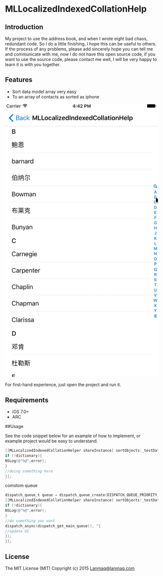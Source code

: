 # MLLocalizedIndexedCollationHelp

## Introduction

My project to use the address book, and when I wrote eight bad chaos, redundant code. So I do a little finishing, I hope this can be useful to others. If the process of any problems, please add sincerely hope you can tell me and communicate with me, now I do not have this open source code, if you want to use the source code, please contact me well, I will be very happy to learn it is with you together.

## Features

-  Sort data model array very easy
-  To an array of contacts as sorted as iphone

![sample](https://raw.githubusercontent.com/Lanmaq/MLLocalizedIndexedCollationHelp/master/Demo.gif)

For first-hand experience, just open the project and run it.

## Requirements

- iOS 7.0+
- ARC

##Usage

See the code snippet below for an example of how to implement, or example project would be easy to understand.

```objective-c
[[MLLocalizedIndexedCollationHelper shareInstance] sortObjects:_testDataArray selector:@selector(description) result:^(NSDictionary *dictionary,NSError *error) {
if (!dictionary){
NSLog(@"%@",error);
}
//doing something here
}];

```

comstom queue

```objective-c
dispatch_queue_t queue = dispatch_queue_create(DISPATCH_QUEUE_PRIORITY_DEFAULT, NULL);
[[MLLocalizedIndexedCollationHelper shareInstance] sortObjects:_testDataArray selector:@selector(description) onQueue:queue result:^(NSDictionary * _Nonnull dictionary, NSError * _Nonnull error) {
if (!dictionary){
NSLog(@"%@",error);
}
//do something you want
dispatch_async(dispatch_get_main_queue(), ^{
//update UI
});
}];

```

## License
The MIT License (MIT)
Copyright (c) 2015 Lanmaq@lanmaq.com